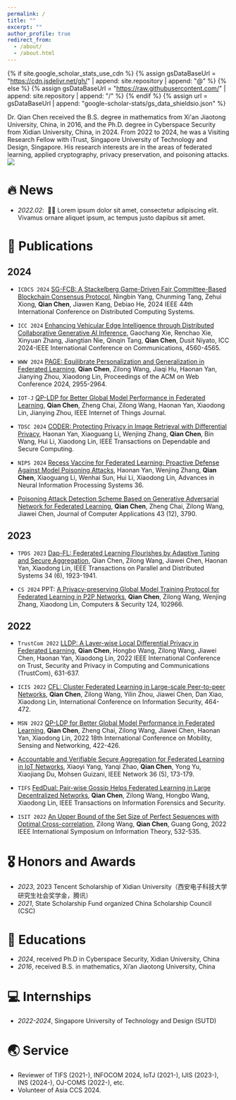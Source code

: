 ```yaml
---
permalink: /
title: ""
excerpt: ""
author_profile: true
redirect_from: 
  - /about/
  - /about.html
---
```


{% if site.google_scholar_stats_use_cdn %}
{% assign gsDataBaseUrl = "https://cdn.jsdelivr.net/gh/" | append: site.repository | append: "@" %}
{% else %}
{% assign gsDataBaseUrl = "https://raw.githubusercontent.com/" | append: site.repository | append: "/" %}
{% endif %}
{% assign url = gsDataBaseUrl | append: "google-scholar-stats/gs_data_shieldsio.json" %}

<span class='anchor' id='about-me'></span>

Dr. Qian Chen received the B.S. degree in mathematics from Xi'an Jiaotong University, China, in 2016, and the Ph.D. degree in Cyberspace Security from Xidian University, China, in 2024. From 2022 to 2024, he was a Visiting Research Fellow with iTrust, Singapore University of Technology and Design, Singapore. His research interests are in the areas of federated learning, applied cryptography, privacy preservation, and poisoning attacks.
<a href='https://scholar.google.com/citations?user=h3twdkgAAAAJ'><img src="https://img.shields.io/endpoint?url={{ url | url_encode }}&logo=Google%20Scholar&labelColor=f6f6f6&color=9cf&style=flat&label=citations"></a>

# 🔥 News

- *2022.02*: &nbsp;🎉🎉 Lorem ipsum dolor sit amet, consectetur adipiscing elit. Vivamus ornare aliquet ipsum, ac tempus justo dapibus sit amet. 

# 📝 Publications 

## 2024

- `ICDCS 2024` [SG-FCB: A Stackelberg Game-Driven Fair Committee-Based Blockchain Consensus Protocol](https://doi.org/10.1109/ICDCS60910.2024.00045), Ningbin Yang, Chunming Tang, Zehui Xiong, **Qian Chen**, Jiawen Kang, Debiao He, 2024 IEEE 44th International Conference on Distributed Computing Systems.

- `ICC 2024` [Enhancing Vehicular Edge Intelligence through Distributed Collaborative Generative AI Inference](https://doi.org/10.1109/ICC51166.2024.10622951), Gaochang Xie, Renchao Xie, Xinyuan Zhang, Jiangtian Nie, Qinqin Tang, **Qian Chen**, Dusit Niyato, ICC 2024-IEEE International Conference on Communications, 4560-4565.

- `WWW 2024` [PAGE: Equilibrate Personalization and Generalization in Federated Learning](https://doi.org/10.1145/3589334.3645513), **Qian Chen**, Zilong Wang, Jiaqi Hu, Haonan Yan, Jianying Zhou, Xiaodong Lin, Proceedings of the ACM on Web Conference 2024, 2955-2964.

- `IOT-J` [QP-LDP for Better Global Model Performance in Federated Learning](https://doi.org/10.1109/JIOT.2024.3395310), **Qian Chen**, Zheng Chai, Zilong Wang, Haonan Yan, Xiaodong Lin, Jianying Zhou, IEEE Internet of Things Journal.

- `TDSC 2024` [CODER: Protecting Privacy in Image Retrieval with Differential Privacy](https://ieeexplore.ieee.org/abstract/document/10468664), Haonan Yan, Xiaoguang Li, Wenjing Zhang, **Qian Chen**, Bin Wang, Hui Li, Xiaodong Lin, IEEE Transactions on Dependable and Secure Computing.

- `NIPS 2024` [Recess Vaccine for Federated Learning: Proactive Defense Against Model Poisoning Attacks](http://papers.nips.cc/paper_files/paper/2023/hash/1b80fe066fdbceb3a2960117bac33917-Abstract-Conference.html), Haonan Yan, Wenjing Zhang, **Qian Chen**, Xiaoguang Li, Wenhai Sun, Hui Li, Xiaodong Lin, Advances in Neural Information Processing Systems 36.

- [Poisoning Attack Detection Scheme Based on Generative Adversarial Network for Federated Learning](http://www.joca.cn/EN/abstract/abstract25970.shtml), **Qian Chen**, Zheng Chai, Zilong Wang, Jiawei Chen, Journal of Computer Applications 43 (12), 3790.

## 2023

- `TPDS 2023` [Dap-FL: Federated Learning Flourishes by Adaptive Tuning and Secure Aggregation](https://doi.org/10.1109/TPDS.2023.3267897), Qian Chen, Zilong Wang, Jiawei Chen, Haonan Yan, Xiaodong Lin, IEEE Transactions on Parallel and Distributed Systems 34 (6), 1923-1941.

- `CS 2024` PPT: [A Privacy-preserving Global Model Training Protocol for Federated Learning in P2P Networks](https://doi.org/10.1016/j.cose.2022.102966), **Qian Chen**, Zilong Wang, Wenjing Zhang, Xiaodong Lin, Computers & Security 124, 102966.

## 2022

- `TrustCom 2022` [LLDP: A Layer-wise Local Differential Privacy in Federated Learning](https://doi.org/10.1109/TrustCom56396.2022.00091), **Qian Chen**, Hongbo Wang, Zilong Wang, Jiawei Chen, Haonan Yan, Xiaodong Lin, 2022 IEEE International Conference on Trust, Security and Privacy in Computing and Communications (TrustCom), 631-637.

- `ICIS 2022` [CFL: Cluster Federated Learning in Large-scale Peer-to-peer Networks](https://doi.org/10.1007/978-3-031-22390-7_27), **Qian Chen**, Zilong Wang, Yilin Zhou, Jiawei Chen, Dan Xiao, Xiaodong Lin, International Conference on Information Security, 464-472.

- `MSN 2022` [QP-LDP for Better Global Model Performance in Federated Learning](https://doi.org/10.1109/JIOT.2024.3395310), **Qian Chen**, Zheng Chai, Zilong Wang, Jiawei Chen, Haonan Yan, Xiaodong Lin, 2022 18th International Conference on Mobility, Sensing and Networking, 422-426.

- [Accountable and Verifiable Secure Aggregation for Federated Learning in IoT Networks](https://doi.org/10.1109/MNET.001.2200214), Xiaoyi Yang, Yanqi Zhao, **Qian Chen**, Yong Yu, Xiaojiang Du, Mohsen Guizani, IEEE Network 36 (5), 173-179.

- `TIFS` [FedDual: Pair-wise Gossip Helps Federated Learning in Large Decentralized Networks](https://doi.org/10.1109/TIFS.2022.3222935), **Qian Chen**, Zilong Wang, Hongbo Wang, Xiaodong Lin, IEEE Transactions on Information Forensics and Security.

- `ISIT 2022` [An Upper Bound of the Set Size of Perfect Sequences with Optimal Cross-correlation](https://doi.org/10.1109/ISIT50566.2022.9834893), Zilong Wang, **Qian Chen**, Guang Gong, 2022 IEEE International Symposium on Information Theory, 532-535.


# 🎖 Honors and Awards

- *2023*,  2023 Tencent Scholarship of Xidian University（西安电子科技大学研究生社会奖学金，腾讯）
- *2021*, State Scholarship Fund organized China Scholarship Council (CSC)

# 📖 Educations

- *2024*, received Ph.D in Cyberspace Security, Xidian University, China
- *2016*, received B.S. in mathematics, Xi’an Jiaotong University, China

# 💻 Internships

- *2022-2024*, Singapore University of Technology and Design (SUTD)

# 🌏 Service

- Reviewer of TIFS (2021-), INFOCOM 2024, IoTJ (2021-), IJIS (2023-), INS (2024-), OJ-COMS (2022-), etc.
- Volunteer of Asia CCS 2024.